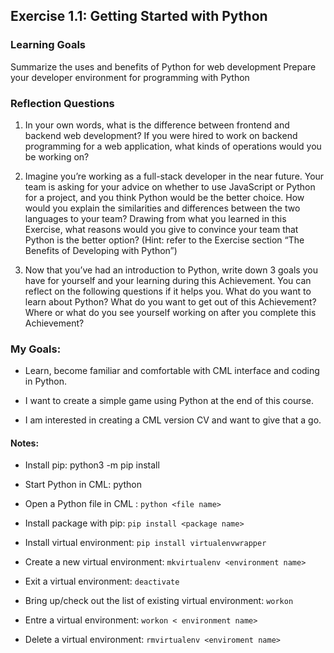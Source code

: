## Exercise 1.1: Getting Started with Python

### Learning Goals

Summarize the uses and benefits of Python for web development
Prepare your developer environment for programming with Python

### Reflection Questions

1. In your own words, what is the difference between frontend and backend web development? If you were hired to work on backend programming for a web application, what kinds of operations would you be working on?

2. Imagine you’re working as a full-stack developer in the near future. Your team is asking for your advice on whether to use JavaScript or Python for a project, and you think Python would be the better choice. How would you explain the similarities and differences between the two languages to your team? Drawing from what you learned in this Exercise, what reasons would you give to convince your team that Python is the better option? (Hint: refer to the Exercise section “The Benefits of Developing with Python”)

3. Now that you’ve had an introduction to Python, write down 3 goals you have for yourself and your learning during this Achievement. You can reflect on the following questions if it helps you. What do you want to learn about Python? What do you want to get out of this Achievement? Where or what do you see yourself working on after you complete this Achievement?

### My Goals:

-   Learn, become familiar and comfortable with CML interface and coding in Python.

-   I want to create a simple game using Python at the end of this course.

-   I am interested in creating a CML version CV and want to give that a go.

#### Notes:

-   Install pip: python3 -m pip install

-   Start Python in CML: python

-   Open a Python file in CML : `python <file name>`

-   Install package with pip: `pip install <package name>`

-   Install virtual environment: `pip install virtualenvwrapper`

-   Create a new virtual environment: `mkvirtualenv <environment name>`

-   Exit a virtual environment: `deactivate`

-   Bring up/check out the list of existing virtual environment: `workon`

-   Entre a virtual environment: `workon < environment name>`

-   Delete a virtual environment: `rmvirtualenv <enviroment name>`
